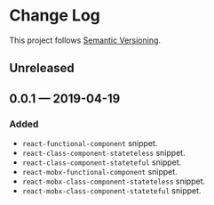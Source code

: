 # Change Log

This project follows [Semantic Versioning](https://semver.org/spec/v2.0.0.html).

## Unreleased

## 0.0.1 — 2019-04-19

### Added

- `react-functional-component` snippet.
- `react-class-component-stateteless` snippet.
- `react-class-component-stateteful` snippet.
- `react-mobx-functional-component` snippet.
- `react-mobx-class-component-stateteless` snippet.
- `react-mobx-class-component-stateteful` snippet.
